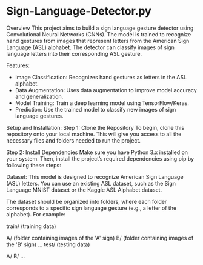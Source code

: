 # Sign-Language-Detector.py
Overview
This project aims to build a sign language gesture detector using Convolutional Neural Networks (CNNs). The model is trained to recognize hand gestures from images that 
represent letters from the American Sign Language (ASL) alphabet. The detector can classify images of sign language letters into their corresponding ASL gesture.

Features:
- Image Classification: Recognizes hand gestures as letters in the ASL alphabet.
- Data Augmentation: Uses data augmentation to improve model accuracy and generalization.
- Model Training: Train a deep learning model using TensorFlow/Keras.
- Prediction: Use the trained model to classify new images of sign language gestures.

Setup and Installation:
Step 1: Clone the Repository
To begin, clone this repository onto your local machine. This will give you access to all the necessary files and folders needed to run the project.

Step 2: Install Dependencies
Make sure you have Python 3.x installed on your system. Then, install the project’s required dependencies using pip by following these steps:

Dataset:
This model is designed to recognize American Sign Language (ASL) letters. You can use an existing ASL dataset, such as the Sign Language MNIST dataset or the Kaggle ASL Alphabet dataset.

The dataset should be organized into folders, where each folder corresponds to a specific sign language gesture (e.g., a letter of the alphabet). For example:

train/ (training data)

A/ (folder containing images of the 'A' sign)
B/ (folder containing images of the 'B' sign)
...
test/ (testing data)

A/
B/
...


